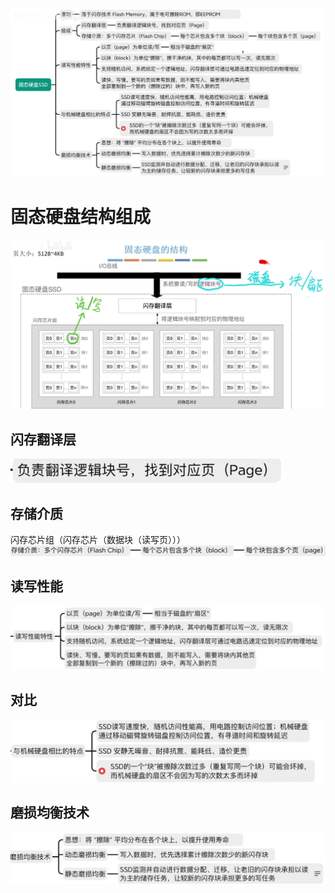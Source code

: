 


![输入图片说明](/imgs/2025-08-09/5sHed8EetcFhSlwk.png)

# 固态硬盘结构组成
![输入图片说明](/imgs/2025-08-09/LUGofQzmrLPs6gP3.png)
## 闪存翻译层
![输入图片说明](/imgs/2025-08-09/PifAPnnTDaSyafTB.png)
## 存储介质
闪存芯片组（闪存芯片（数据块（读写页）））
![输入图片说明](/imgs/2025-08-09/miRKQvuqNFAEWmE2.png)

## 读写性能
![输入图片说明](/imgs/2025-08-09/hxmoEwXLtqjMLuO1.png)
## 对比
![输入图片说明](/imgs/2025-08-09/0UJ2FQK66MfezEa7.png)
## 磨损均衡技术
![输入图片说明](/imgs/2025-08-09/kKDNPIIQJiEPE1Zt.png)
<!--stackedit_data:
eyJoaXN0b3J5IjpbMTM5ODQ3NDU0MywtNTkyMTc1NzIxLDk3Nz
AyNDA1Miw0NDA5MDU2MTldfQ==
-->